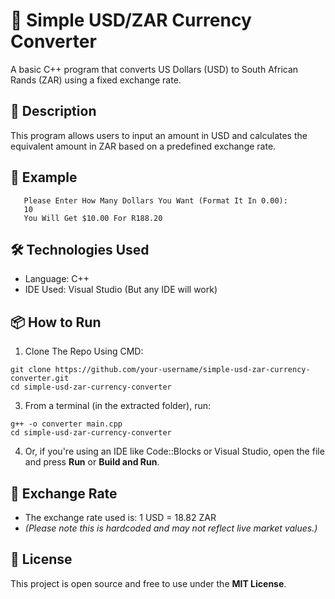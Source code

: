 # 💱 Simple USD/ZAR Currency Converter
A basic C++ program that converts US Dollars (USD) to South African Rands (ZAR) using a fixed exchange rate.

## 📄 Description
This program allows users to input an amount in USD and calculates the equivalent amount in ZAR based on a predefined exchange rate.

## 🧾 Example
```
   Please Enter How Many Dollars You Want (Format It In 0.00):
   10
   You Will Get $10.00 For R188.20
```

## 🛠️ Technologies Used
* Language: C++
* IDE Used: Visual Studio (But any IDE will work)

## 📦 How to Run
1. Clone The Repo Using CMD:
```
git clone https://github.com/your-username/simple-usd-zar-currency-converter.git
cd simple-usd-zar-currency-converter
```

3. From a terminal (in the extracted folder), run:
```
g++ -o converter main.cpp
cd simple-usd-zar-currency-converter
```

4. Or, if you're using an IDE like Code::Blocks or Visual Studio, open the file and press **Run** or **Build and Run**.

## 🔁 Exchange Rate
* The exchange rate used is: 1 USD = 18.82 ZAR
* *(Please note this is hardcoded and may not reflect live market values.)*

## 📌 License
This project is open source and free to use under the **MIT License**.

